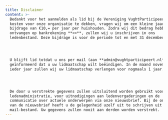 ```yaml
---
title: Disclaimer
content: >-
  Bedankt voor het aanmelden als lid bij de Vereniging VughtParticipeert. Om de
  kosten voor onze organisatie te dekken, vragen wij om een kleine jaarlijkse
  bijdrage van €10,= per jaar per huishouden. Zodra wij dit bedrag hebben
  ontvangen op bankrekening **<>**, zullen wij u inschrijven in ons
  ledenbestand. Deze bijdrage is voor de periode tot en met 31 december 2020.




  U blijft lid totdat u ons per mail (aan **admin@vughtparticipeert.nl**) heeft
  geïnformeerd dat u uw lidmaatschap wilt beëindigen. In de maand november van
  ieder jaar zullen wij uw lidmaatschap verlengen voor nogmaals 1 jaar. 




  De door u verstrekte gegevens zullen uitsluitend worden gebruikt voor de
  ledenadministratie, voor uitnodigingen aan ledenvergaderingen en de
  communicatie over actuele onderwerpen via onze nieuwsbrief. Bij de ontvangst
  van de nieuwsbrief heeft u de gelegenheid uzelf uit te schrijven uit het
  mail-bestand. Uw gegevens zullen nooit aan derden worden verstrekt.
---
```


